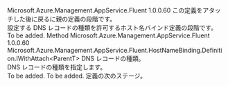 <Type Name="IWithHostNameDnsRecordType&lt;ParentT&gt;" FullName="Microsoft.Azure.Management.AppService.Fluent.HostNameBinding.Definition.IWithHostNameDnsRecordType&lt;ParentT&gt;">
  <TypeSignature Language="C#" Value="public interface IWithHostNameDnsRecordType&lt;ParentT&gt;" />
  <TypeSignature Language="ILAsm" Value=".class public interface auto ansi abstract IWithHostNameDnsRecordType`1&lt;ParentT&gt;" />
  <TypeSignature Language="DocId" Value="T:Microsoft.Azure.Management.AppService.Fluent.HostNameBinding.Definition.IWithHostNameDnsRecordType`1" />
  <TypeSignature Language="VB.NET" Value="Public Interface IWithHostNameDnsRecordType(Of ParentT)" />
  <TypeSignature Language="F#" Value="type IWithHostNameDnsRecordType&lt;'ParentT&gt; = interface" />
  <AssemblyInfo>
    <AssemblyName>Microsoft.Azure.Management.AppService.Fluent</AssemblyName>
    <AssemblyVersion>1.0.0.60</AssemblyVersion>
  </AssemblyInfo>
  <TypeParameters>
    <TypeParameter Name="ParentT" />
  </TypeParameters>
  <Interfaces />
  <Docs>
    <typeparam name="ParentT">この定義をアタッチした後に戻るに親の定義の段階です。</typeparam>
    <summary>
            設定する DNS レコードの種類を許可するホスト名バインド定義の段階です。
            </summary>
    <remarks>To be added.</remarks>
  </Docs>
  <Members>
    <Member MemberName="WithDnsRecordType">
      <MemberSignature Language="C#" Value="public Microsoft.Azure.Management.AppService.Fluent.HostNameBinding.Definition.IWithAttach&lt;ParentT&gt; WithDnsRecordType (Microsoft.Azure.Management.AppService.Fluent.Models.CustomHostNameDnsRecordType hostNameDnsRecordType);" />
      <MemberSignature Language="ILAsm" Value=".method public hidebysig newslot virtual instance class Microsoft.Azure.Management.AppService.Fluent.HostNameBinding.Definition.IWithAttach`1&lt;!ParentT&gt; WithDnsRecordType(valuetype Microsoft.Azure.Management.AppService.Fluent.Models.CustomHostNameDnsRecordType hostNameDnsRecordType) cil managed" />
      <MemberSignature Language="DocId" Value="M:Microsoft.Azure.Management.AppService.Fluent.HostNameBinding.Definition.IWithHostNameDnsRecordType`1.WithDnsRecordType(Microsoft.Azure.Management.AppService.Fluent.Models.CustomHostNameDnsRecordType)" />
      <MemberSignature Language="VB.NET" Value="Public Function WithDnsRecordType (hostNameDnsRecordType As CustomHostNameDnsRecordType) As IWithAttach(Of ParentT)" />
      <MemberSignature Language="F#" Value="abstract member WithDnsRecordType : Microsoft.Azure.Management.AppService.Fluent.Models.CustomHostNameDnsRecordType -&gt; Microsoft.Azure.Management.AppService.Fluent.HostNameBinding.Definition.IWithAttach&lt;'ParentT&gt;" Usage="iWithHostNameDnsRecordType.WithDnsRecordType hostNameDnsRecordType" />
      <MemberType>Method</MemberType>
      <AssemblyInfo>
        <AssemblyName>Microsoft.Azure.Management.AppService.Fluent</AssemblyName>
        <AssemblyVersion>1.0.0.60</AssemblyVersion>
      </AssemblyInfo>
      <ReturnValue>
        <ReturnType>Microsoft.Azure.Management.AppService.Fluent.HostNameBinding.Definition.IWithAttach&lt;ParentT&gt;</ReturnType>
      </ReturnValue>
      <Parameters>
        <Parameter Name="hostNameDnsRecordType" Type="Microsoft.Azure.Management.AppService.Fluent.Models.CustomHostNameDnsRecordType" />
      </Parameters>
      <Docs>
        <param name="hostNameDnsRecordType">DNS レコードの種類。</param>
        <summary>
            DNS レコードの種類を指定します。
            </summary>
        <returns>To be added.</returns>
        <remarks>To be added.</remarks>
        <return>定義の次のステージ。</return>
      </Docs>
    </Member>
  </Members>
</Type>
